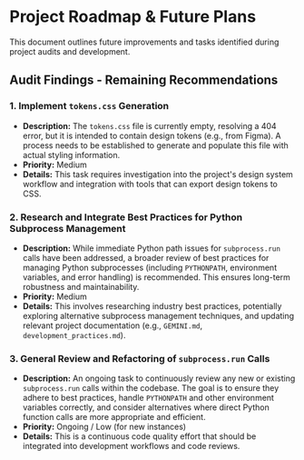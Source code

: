 # Project Roadmap & Future Plans

This document outlines future improvements and tasks identified during project audits and development.

## Audit Findings - Remaining Recommendations

### 1. Implement `tokens.css` Generation
*   **Description:** The `tokens.css` file is currently empty, resolving a 404 error, but it is intended to contain design tokens (e.g., from Figma). A process needs to be established to generate and populate this file with actual styling information.
*   **Priority:** Medium
*   **Details:** This task requires investigation into the project's design system workflow and integration with tools that can export design tokens to CSS.

### 2. Research and Integrate Best Practices for Python Subprocess Management
*   **Description:** While immediate Python path issues for `subprocess.run` calls have been addressed, a broader review of best practices for managing Python subprocesses (including `PYTHONPATH`, environment variables, and error handling) is recommended. This ensures long-term robustness and maintainability.
*   **Priority:** Medium
*   **Details:** This involves researching industry best practices, potentially exploring alternative subprocess management techniques, and updating relevant project documentation (e.g., `GEMINI.md`, `development_practices.md`).

### 3. General Review and Refactoring of `subprocess.run` Calls
*   **Description:** An ongoing task to continuously review any new or existing `subprocess.run` calls within the codebase. The goal is to ensure they adhere to best practices, handle `PYTHONPATH` and other environment variables correctly, and consider alternatives where direct Python function calls are more appropriate and efficient.
*   **Priority:** Ongoing / Low (for new instances)
*   **Details:** This is a continuous code quality effort that should be integrated into development workflows and code reviews.
